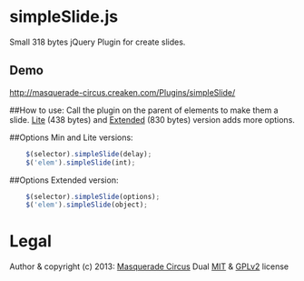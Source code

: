 simpleSlide.js
=================

Small 318 bytes jQuery Plugin for create slides.

## Demo
http://masquerade-circus.creaken.com/Plugins/simpleSlide/

##How to use:
Call the plugin on the parent of elements to make them a slide. 
[Lite](http://masquerade-circus.creaken.com/Plugins/simpleSlide/simpleSlideLite.html) (438 bytes) and [Extended](http://masquerade-circus.creaken.com/Plugins/simpleSlide/simpleSlideExt.html) (830 bytes) version adds more options. 
				
##Options Min and Lite versions:
```javascript
	$(selector).simpleSlide(delay);
	$('elem').simpleSlide(int);
```

##Options Extended version:
```javascript
	$(selector).simpleSlide(options);
	$('elem').simpleSlide(object);
```

# Legal
Author & copyright (c) 2013: [Masquerade Circus](http://masquerade-circus.creaken.com)
Dual [MIT](http://opensource.org/licenses/MIT) & [GPLv2](http://opensource.org/licenses/GPL-2.0) license
